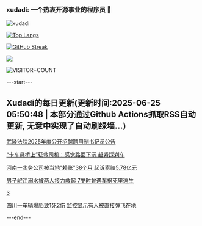 ### xudadi: 一个热衷开源事业的程序员 👋

![xudadi](https://github-readme-stats-git-masterorgs-github-readme-stats-team.vercel.app/api?username=xudadi)

[![Top Langs](https://github-readme-stats.vercel.app/api/top-langs/?username=xudadi)](https://github.com/anuraghazra/github-readme-stats)

[![GitHub Streak](https://streak-stats.demolab.com?user=xudadi&locale=zh_Hans)](https://git.io/streak-stats)

![](https://raw.githubusercontent.com/xudadi/xudadi/main/assets/github-contribution-grid-snake.svg)

![VISITOR+COUNT](https://komarev.com/ghpvc/?username=xudadi&label=VISITOR+COUNT)


---start---

## Xudadi的每日更新(更新时间:2025-06-25 05:50:48 | 本部分通过Github Actions抓取RSS自动更新, 无意中实现了自动刷绿墙...)

[武隆法院2025年度公开招聘聘用制书记员公告](https://www.gongkaoleida.com/article/2471582)

[“卡车悬桥上”获救司机：感觉路面下沉 赶紧踩刹车](https://m.163.com/news/article/K2RJBAVF051492T3.html)

[河南一水务公司被当地"赖账"38个月 起诉索赔5.78亿元](https://m.163.com/news/article/K2RN09OS0514D3UH.html)

[男子岷江溺水被两人接力救起 7岁时曾遇车祸死里逃生](https://m.163.com/news/article/K2RLQJNS051492T3.html)

[3](https://m.163.com/touch/news/sub/domestic)

[四川一车辆爆胎致1死2伤 监控显示有人被直接弹飞在地](https://m.163.com/news/article/K2RLQJNO051492T3.html)

---end---
